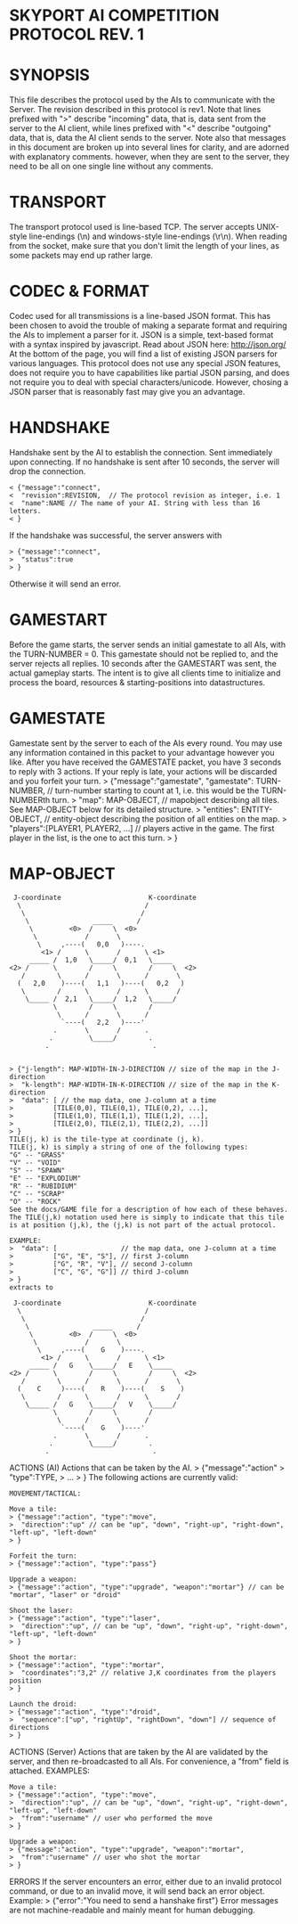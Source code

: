SKYPORT AI COMPETITION PROTOCOL REV. 1
======================================

SYNOPSIS
========
This file describes the protocol used by the AIs to communicate with the
Server. The revision described in this protocol is rev1.
Note that lines prefixed with ">" describe "incoming" data, that is, data
sent from the server to the AI client, while lines prefixed with "<"
describe "outgoing" data, that is, data the AI client sends to the server.
Note also that messages in this document are broken up into several lines
for clarity, and are adorned with explanatory comments. however, when they
are sent to the server, they need to be all on one single line without any
comments.

TRANSPORT
========
The transport protocol used is line-based TCP. The server accepts UNIX-style
line-endings (\n) and windows-style line-endings (\r\n).
When reading from the socket, make sure that you don't limit the length of
your lines, as some packets may end up rather large.

CODEC & FORMAT
==============
Codec used for all transmissions is a line-based JSON format. This has been
chosen to avoid the trouble of making a separate format and requiring the
AIs to implement a parser for it. JSON is a simple, text-based format with
a syntax inspired by javascript.
Read about JSON here: http://json.org/
At the bottom of the page, you will find a list of existing JSON parsers for
various languages. This protocol does not use any special JSON features, does
not require you to have capabilities like partial JSON parsing, and does not
require you to deal with special characters/unicode. However, chosing a JSON
parser that is reasonably fast may give you an advantage.

HANDSHAKE
=========
Handshake sent by the AI to establish the connection.
Sent immediately upon connecting. If no handshake is sent after 10 seconds,
the server will drop the connection.

    < {"message":"connect",
    <  "revision":REVISION,  // The protocol revision as integer, i.e. 1
    <  "name":NAME // The name of your AI. String with less than 16 letters.
    < }
    
If the handshake was successful, the server answers with
    
    > {"message":"connect",
    >  "status":true
    > }
    
Otherwise it will send an error.



GAMESTART
=========
Before the game starts, the server sends an initial gamestate to all AIs, with
the TURN-NUMBER = 0. This gamestate should not be replied to, and the server
rejects all replies. 10 seconds after the GAMESTART was sent, the actual
gameplay starts. The intent is to give all clients time to initialize and process
the board, resources & starting-positions into datastructures.

GAMESTATE
=========
Gamestate sent by the server to each of the AIs every round. You may use
any information contained in this packet to your advantage however you like.
After you have received the GAMESTATE packet, you have 3 seconds to reply
with 3 actions. If your reply is late, your actions will be discarded and
you forfeit your turn.
    > {"message":"gamestate",
    "gamestate": TURN-NUMBER,
    // turn-number starting to count at 1, i.e. this would be the TURN-NUMBERth turn.
    >  "map": MAP-OBJECT,
    // mapobject describing all tiles. See MAP-OBJECT below for its detailed structure.
    >  "entities": ENTITY-OBJECT,
    // entity-object describing the position of all entities on the map.
    >  "players":[PLAYER1, PLAYER2, ...]
    // players active in the game. The first player in the list, is the one to act this turn.
    > }

MAP-OBJECT
==========
     J-coordinate                      K-coordinate
      \                               /
       \                             /
        \                _____      /
         \         <0>  /     \  <0>
          \            /       \
           \     ,----(   0,0   )----.
            <1> /      \       /      \ <1>
         _____ /  1,0   \_____/  0,1   \_____
    <2> /      \        /     \        /     \  <2>
       /        \      /       \      /       \
      (   2,0    )----(   1,1   )----(   0,2   )
       \        /      \       /      \       /
        \_____ /  2,1   \_____/  1,2   \_____/
               \        /     \        /
                \      /       \      /
                 `----(   2,2   )----'
               .       \       /      .
              .         \_____/        .
             .                          .

	
    > {"j-length": MAP-WIDTH-IN-J-DIRECTION // size of the map in the J-direction
    >  "k-length": MAP-WIDTH-IN-K-DIRECTION // size of the map in the K-direction
    >  "data": [ // the map data, one J-column at a time
    >          [TILE(0,0), TILE(0,1), TILE(0,2), ...],
    >          [TILE(1,0), TILE(1,1), TILE(1,2), ...],
    >          [TILE(2,0), TILE(2,1), TILE(2,2), ...]]
    > }
    TILE(j, k) is the tile-type at coordinate (j, k).
    TILE(j, k) is simply a string of one of the following types:
    "G" -- "GRASS"
    "V" -- "VOID"
    "S" -- "SPAWN"
    "E" -- "EXPLODIUM"
    "R" -- "RUBIDIUM"
    "C" -- "SCRAP"
    "O" -- "ROCK"
    See the docs/GAME file for a description of how each of these behaves.
    The TILE(j,k) notation used here is simply to indicate that this tile
    is at position (j,k), the (j,k) is not part of the actual protocol.
    
    EXAMPLE:
    >  "data": [                // the map data, one J-column at a time
    >          ["G", "E", "S"], // first J-column
    >          ["G", "R", "V"], // second J-column
    >          ["C", "G", "G"]] // third J-column
    > }
    extracts to

     J-coordinate                      K-coordinate
      \                               /
       \                             /
        \                _____      /
         \         <0>  /     \  <0>
          \            /       \
           \     ,----(    G    )----.
            <1> /      \       /      \ <1>
         _____ /   G    \_____/   E    \_____
    <2> /      \        /     \        /     \  <2>
       /        \      /       \      /       \
      (    C     )----(    R    )----(    S    )
       \        /      \       /      \       /
        \_____ /   G    \_____/   V    \_____/
               \        /     \        /
                \      /       \      /
                 `----(    G    )----'
               .       \       /      .
              .         \_____/        .
             .                          .
    
	
	
ACTIONS (AI)
    Actions that can be taken by the AI.
    > {"message":"action"
    >  "type":TYPE,
    >  ...
    > }
    The following actions are currently valid:

    MOVEMENT/TACTICAL:
    
    Move a tile:
    > {"message":"action", "type":"move",
    >  "direction":"up" // can be "up", "down", "right-up", "right-down", "left-up", "left-down"
    > }

    Forfeit the turn:
    > {"message":"action", "type":"pass"}

    Upgrade a weapon:
    > {"message":"action", "type":"upgrade", "weapon":"mortar"} // can be "mortar", "laser" or "droid"
    
    Shoot the laser:
    > {"message":"action", "type":"laser",
    >  "direction":"up", // can be "up", "down", "right-up", "right-down", "left-up", "left-down"
    > }

    Shoot the mortar:
    > {"message":"action", "type":"mortar",
    >  "coordinates":"3,2" // relative J,K coordinates from the players position
    > }

    Launch the droid:
    > {"message":"action", "type":"droid",
    >  "sequence":["up", "rightUp", "rightDown", "down"] // sequence of directions
    > }

ACTIONS (Server)
    Actions that are taken by the AI are validated by the server,
    and then re-broadcasted to all AIs. For convenience, a "from" field is attached.
    EXAMPLES:
    
    Move a tile:
    > {"message":"action", "type":"move",
    >  "direction":"up", // can be "up", "down", "right-up", "right-down", "left-up", "left-down"
    >  "from":"username" // user who performed the move
    > }
    
    Upgrade a weapon:
    > {"message":"action", "type":"upgrade", "weapon":"mortar",
    >  "from":"username" // user who shot the mortar
    > }
        

ERRORS
    If the server encounters an error, either due to an invalid protocol command, or due to
    an invalid move, it will send back an error object.
    Example:
        > {"error":"You need to send a hanshake first"}
    Error messages are not machine-readable and mainly meant for human debugging.